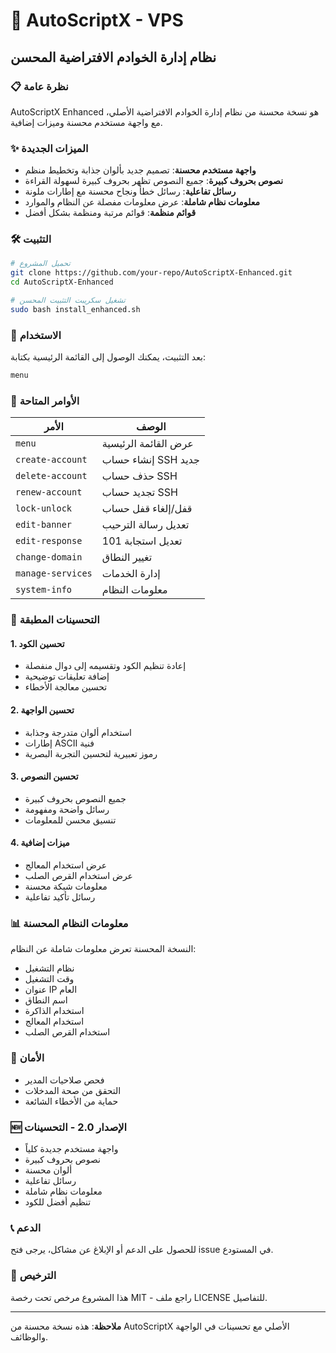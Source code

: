 # 🚀 AutoScriptX - VPS 

## نظام إدارة الخوادم الافتراضية المحسن

### 📋 نظرة عامة

AutoScriptX Enhanced هو نسخة محسنة من نظام إدارة الخوادم الافتراضية الأصلي، مع واجهة مستخدم محسنة وميزات إضافية.

### ✨ الميزات الجديدة

- **واجهة مستخدم محسنة**: تصميم جديد بألوان جذابة وتخطيط منظم
- **نصوص بحروف كبيرة**: جميع النصوص تظهر بحروف كبيرة لسهولة القراءة
- **رسائل تفاعلية**: رسائل خطأ ونجاح محسنة مع إطارات ملونة
- **معلومات نظام شاملة**: عرض معلومات مفصلة عن النظام والموارد
- **قوائم منظمة**: قوائم مرتبة ومنظمة بشكل أفضل

### 🛠️ التثبيت

```bash
# تحميل المشروع
git clone https://github.com/your-repo/AutoScriptX-Enhanced.git
cd AutoScriptX-Enhanced

# تشغيل سكريبت التثبيت المحسن
sudo bash install_enhanced.sh
```

### 📱 الاستخدام

بعد التثبيت، يمكنك الوصول إلى القائمة الرئيسية بكتابة:

```bash
menu
```

### 🎯 الأوامر المتاحة

| الأمر | الوصف |
|-------|--------|
| `menu` | عرض القائمة الرئيسية |
| `create-account` | إنشاء حساب SSH جديد |
| `delete-account` | حذف حساب SSH |
| `renew-account` | تجديد حساب SSH |
| `lock-unlock` | قفل/إلغاء قفل حساب |
| `edit-banner` | تعديل رسالة الترحيب |
| `edit-response` | تعديل استجابة 101 |
| `change-domain` | تغيير النطاق |
| `manage-services` | إدارة الخدمات |
| `system-info` | معلومات النظام |



### 🔧 التحسينات المطبقة

#### 1. تحسين الكود
- إعادة تنظيم الكود وتقسيمه إلى دوال منفصلة
- إضافة تعليقات توضيحية
- تحسين معالجة الأخطاء

#### 2. تحسين الواجهة
- استخدام ألوان متدرجة وجذابة
- إطارات ASCII فنية
- رموز تعبيرية لتحسين التجربة البصرية

#### 3. تحسين النصوص
- جميع النصوص بحروف كبيرة
- رسائل واضحة ومفهومة
- تنسيق محسن للمعلومات

#### 4. ميزات إضافية
- عرض استخدام المعالج
- عرض استخدام القرص الصلب
- معلومات شبكة محسنة
- رسائل تأكيد تفاعلية

### 📊 معلومات النظام المحسنة

النسخة المحسنة تعرض معلومات شاملة عن النظام:

- نظام التشغيل
- وقت التشغيل
- عنوان IP العام
- اسم النطاق
- استخدام الذاكرة
- استخدام المعالج
- استخدام القرص الصلب

### 🔐 الأمان

- فحص صلاحيات المدير
- التحقق من صحة المدخلات
- حماية من الأخطاء الشائعة

### 🆕 الإصدار 2.0 - التحسينات

- واجهة مستخدم جديدة كلياً
- نصوص بحروف كبيرة
- ألوان محسنة
- رسائل تفاعلية
- معلومات نظام شاملة
- تنظيم أفضل للكود

### 📞 الدعم

للحصول على الدعم أو الإبلاغ عن مشاكل، يرجى فتح issue في المستودع.

### 📄 الترخيص

هذا المشروع مرخص تحت رخصة MIT - راجع ملف LICENSE للتفاصيل.

---

**ملاحظة**: هذه نسخة محسنة من AutoScriptX الأصلي مع تحسينات في الواجهة والوظائف.


